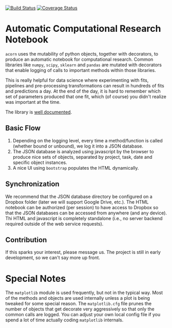 [![Build Status](https://travis-ci.org/rosenbrockc/acorn.svg?branch=master)](https://travis-ci.org/rosenbrockc/acorn)
[![Coverage Status](https://coveralls.io/repos/github/rosenbrockc/acorn/badge.svg?branch=master)](https://coveralls.io/github/rosenbrockc/acorn?branch=master)

# Automatic Computational Research Notebook

`acorn` uses the mutability of python objects, together with decorators, to
produce an automatic notebook for computational research. Common libraries like
`numpy`, `scipy`, `sklearn` and `pandas` are mutated with decorators that enable
logging of calls to important methods within those libraries.

This is really helpful for data science where experimenting with fits, pipelines
and pre-processing transformations can result in hundreds of fits and
predictions a day. At the end of the day, it is hard to remember which set of
parameters produced that one fit, which (of course) you didn't realize was
important at the time.

The library is [well documented](https://rosenbrockc.github.io/acorn/).

## Basic Flow

1. Depending on the logging level, every time a method/function is called
(whether bound or unbound), we log it into a JSON database.
2. The JSON database is analyzed using javascript by the browser to produce nice
sets of objects, separated by project, task, date and specific object instances.
3. A nice UI using `bootstrap` populates the HTML dynamically.

## Synchronization

We recommend that the JSON database directory be configured on a Dropbox folder
(later we will support Google Drive, etc.). The HTML notebook can be authorized
(per session) to have access to Dropbox so that the JSON databases can be
accessed from anywhere (and any device). Thi HTML and javascript is completely
standalone (i.e., no server backend required outside of the web service
requests).

## Contribution

If this sparks your interest, please message us. The project is still in early
development, so we can't say more up front.

# Special Notes

The `matplotlib` module is used frequently, but not in the typical way. Most of the methods and objects are used internally unless a plot is being tweaked for some special reason. The `matplotlib.cfg` file prunes the number of objects that get decorate very aggressively so that only the common calls are logged. You can adjust your own local config file if you spend a lot of time actually coding `matplotlib` internals.
